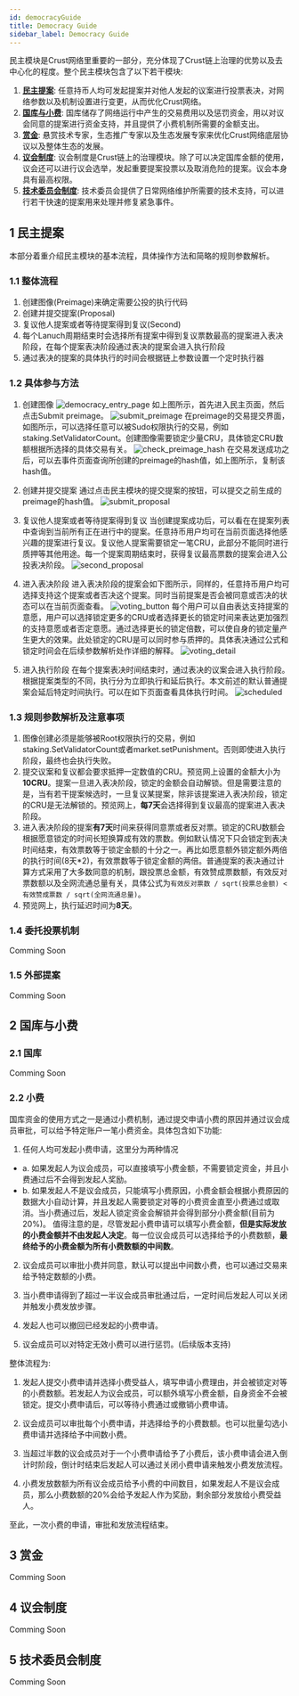 ```yaml
---
id: democracyGuide
title: Democracy Guide
sidebar_label: Democracy Guide
---
```


民主模块是Crust网络里重要的一部分，充分体现了Crust链上治理的优势以及去中心化的程度。整个民主模块包含了以下若干模块:

1. [**民主提案**](#1-民主提案): 任意持币人均可发起提案并对他人发起的议案进行投票表决，对网络参数以及机制设置进行变更，从而优化Crust网络。
2. [**国库与小费**](#2-国库与小费): 国库储存了网络运行中产生的交易费用以及惩罚资金，用以对议会同意的提案进行资金支持，并且提供了小费机制所需要的金额支出。
3. [**赏金**](#3-赏金): 悬赏技术专家，生态推广专家以及生态发展专家来优化Crust网络底层协议以及整体生态的发展。
4. [**议会制度**](#4-议会制度): 议会制度是Crust链上的治理模块。除了可以决定国库金额的使用，议会还可以进行议会选举，发起重要提案投票以及取消危险的提案。议会本身具有最高权限。
5. [**技术委员会制度**](#5-技术委员会制度): 技术委员会提供了日常网络维护所需要的技术支持，可以进行若干快速的提案用来处理并修复紧急事件。

## 1 民主提案
本部分着重介绍民主模块的基本流程，具体操作方法和简略的规则参数解析。

### 1.1 整体流程
1. 创建图像(Preimage)来确定需要公投的执行代码
2. 创建并提交提案(Proposal)
3. 复议他人提案或者等待提案得到复议(Second)
4. 每个Lanuch周期结束时会选择所有提案中得到复议票数最高的提案进入表决阶段，在每个提案表决阶段通过表决的提案会进入执行阶段
5. 通过表决的提案的具体执行的时间会根据链上参数设置一个定时执行器

### 1.2 具体参与方法
1. 创建图像
![democracy_entry_page](assets/democracy/democracy_entry_page.jpeg)
如上图所示，首先进入民主页面，然后点击Submit preimage。
![submit_preimage](assets/democracy/submit_preimage.png)
在preimage的交易提交界面，如图所示，可以选择任意可以被Sudo权限执行的交易，例如staking.SetValidatorCount。创建图像需要锁定少量CRU，具体锁定CRU数额根据所选择的具体交易有关。
![check_preimage_hash](assets/democracy/check_preimage_hash.jpeg)
在交易发送成功之后，可以去事件页面查询所创建的preimage的hash值，如上图所示，复制该hash值。

2. 创建并提交提案
通过点击民主模块的提交提案的按钮，可以提交之前生成的preimage的hash值。
![submit_proposal](assets/democracy/submit_proposal.png)

3. 复议他人提案或者等待提案得到复议
当创建提案成功后，可以看在在提案列表中查询到当前所有正在进行中的提案。任意持币用户均可在当前页面选择他感兴趣的提案进行复议。复议他人提案需要锁定一笔CRU，此部分不能同时进行质押等其他用途。每一个提案周期结束时，获得复议最高票数的提案会进入公投表决阶段。
![second_proposal](assets/democracy/second_proposal.png)

4. 进入表决阶段
进入表决阶段的提案会如下图所示，同样的，任意持币用户均可选择支持这个提案或者否决这个提案。同时当前提案是否会被同意或否决的状态可以在当前页面查看。
![voting_button](assets/democracy/voting_button.jpeg)
每个用户可以自由表达支持提案的意愿，用户可以选择锁定更多的CRU或者选择更长的锁定时间来表达更加强烈的支持意愿或者否定意愿。通过选择更长的锁定倍数，可以使自身的锁定量产生更大的效果。此处锁定的CRU是可以同时参与质押的。具体表决通过公式和锁定时间会在后续参数解析处作详细的解释。
![voting_detail](assets/democracy/voting_detail.png)

5. 进入执行阶段
在每个提案表决时间结束时，通过表决的议案会进入执行阶段。根据提案类型的不同，执行分为立即执行和延后执行。本文前述的默认普通提案会延后特定时间执行。可以在如下页面查看具体执行时间。
![scheduled](assets/democracy/scheduled.png)

### 1.3 规则参数解析及注意事项

1. 图像创建必须是能够被Root权限执行的交易，例如staking.SetValidatorCount或者market.setPunishment。否则即使进入执行阶段，最终也会执行失败。
2. 提交议案和复议都会要求抵押一定数值的CRU。预览网上设置的金额大小为**10CRU**。提案一旦进入表决阶段，锁定的金额会自动解锁。但是需要注意的是，当有若干提案候选时，一旦复议某提案，除非该提案进入表决阶段，锁定的CRU是无法解锁的。预览网上，**每7天**会选择得到复议最高的提案进入表决阶段。
3. 进入表决阶段的提案**有7天**时间来获得同意票或者反对票。锁定的CRU数额会根据愿意锁定的时间长短换算成有效的票数。例如默认情况下只会锁定到表决时间结束，有效票数等于锁定金额的十分之一。再比如愿意额外锁定额外两倍的执行时间(8天*2)，有效票数等于锁定金额的两倍。普通提案的表决通过计算方式采用了大多数同意的机制，跟投票总金额，有效赞成票数额，有效反对票数额以及全网流通总量有关，具体公式为```有效反对票数 / sqrt(投票总金额) < 有效赞成票数 / sqrt(全网流通总量)```。
4. 预览网上，执行延迟时间为**8天**。

### 1.4 委托投票机制
Comming Soon
### 1.5 外部提案
Comming Soon

## 2 国库与小费
### 2.1 国库
Comming Soon

### 2.2 小费

国库资金的使用方式之一是通过小费机制，通过提交申请小费的原因并通过议会成员审批，可以给予特定账户一笔小费资金。具体包含如下功能:
1. 任何人均可发起小费申请，这里分为两种情况
- a. 如果发起人为议会成员，可以直接填写小费金额，不需要锁定资金，并且小费通过后不会得到发起人奖励。
- b. 如果发起人不是议会成员，只能填写小费原因，小费金额会根据小费原因的数据大小自动计算，并且发起人需要锁定对等的小费资金直至小费通过或取消。当小费通过后，发起人锁定资金会解锁并会得到部分小费金额(目前为20%)。
值得注意的是，尽管发起小费申请可以填写小费金额，**但是实际发放的小费金额并不由发起人决定**。每一位议会成员可以选择给予的小费数额，**最终给予的小费金额为所有小费数额的中间数**。

2. 议会成员可以审批小费并同意，默认可以提出中间数小费，也可以通过交易来给予特定数额的小费。

3. 当小费申请得到了超过一半议会成员审批通过后，一定时间后发起人可以关闭并触发小费发放步骤。

4. 发起人也可以撤回已经发起的小费申请。

5. 议会成员可以对特定无效小费可以进行惩罚。(后续版本支持)

整体流程为:
1.  发起人提交小费申请并选择小费受益人，填写申请小费理由，并会被锁定对等的小费数额。若发起人为议会成员，可以额外填写小费金额，自身资金不会被锁定。提交小费申请后，可以等待小费通过或撤销小费申请。

2. 议会成员可以审批每个小费申请，并选择给予的小费数额。也可以批量勾选小费申请并选择给予中间数小费。

3. 当超过半数的议会成员对于一个小费申请给予了小费后，该小费申请会进入倒计时阶段，倒计时结束后发起人可以通过关闭小费申请来触发小费发放流程。

4. 小费发放数额为所有议会成员给予小费的中间数目，如果发起人不是议会成员，那么小费数额的20%会给予发起人作为奖励，剩余部分发放给小费受益人。

至此，一次小费的申请，审批和发放流程结束。

## 3 赏金
Comming Soon

## 4 议会制度
Comming Soon

## 5 技术委员会制度
Comming Soon